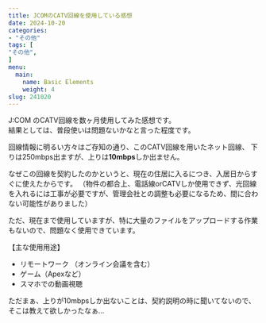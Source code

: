 ```yaml
---
title: JCOMのCATV回線を使用している感想
date: 2024-10-20
categories:
- "その他"
tags: [
"その他",
]
menu:
  main:
    name: Basic Elements
    weight: 4
slug: 241020
---
```


J:COM のCATV回線を数ヶ月使用してみた感想です。  
結果としては、普段使いは問題ないかなと言った程度です。

回線情報に明るい方々はご存知の通り、このCATV回線を用いたネット回線、
下りは250mbps出ますが、上りは**10mbps**しか出ません。

なぜこの回線を契約したのかというと、現在の住居に入るにつき、入居日からすぐに使えたからです。
（物件の都合上、電話線orCATVしか使用できず、光回線を入れるには工事が必要ですが、管理会社との調整も必要になるため、間に合わない可能性がありました）

ただ、現在まで使用していますが、特に大量のファイルをアップロードする作業もないので、問題なく使用できています。

【主な使用用途】
- リモートワーク （オンライン会議を含む）
- ゲーム（Apexなど）
- スマホでの動画視聴

ただまぁ、上りが10mbpsしか出ないことは、契約説明の時に聞いてないので、そこは教えて欲しかったなぁ...

